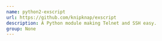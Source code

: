 ```yaml
---
name: python2-exscript
url: https://github.com/knipknap/exscript
description: A Python module making Telnet and SSH easy.
group: None
---
```

